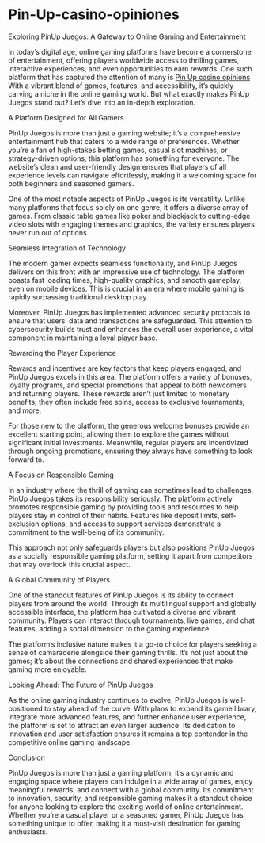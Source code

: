 # Pin-Up-casino-opiniones
Exploring PinUp Juegos: A Gateway to Online Gaming and Entertainment

In today’s digital age, online gaming platforms have become a cornerstone of entertainment, offering players worldwide access to thrilling games, interactive experiences, and even opportunities to earn rewards. One such platform that has captured the attention of many is <a href=https://pinupjuegos.com/>Pin Up casino opinions</a> With a vibrant blend of games, features, and accessibility, it’s quickly carving a niche in the online gaming world. But what exactly makes PinUp Juegos stand out? Let’s dive into an in-depth exploration.

A Platform Designed for All Gamers

PinUp Juegos is more than just a gaming website; it’s a comprehensive entertainment hub that caters to a wide range of preferences. Whether you’re a fan of high-stakes betting games, casual slot machines, or strategy-driven options, this platform has something for everyone. The website’s clean and user-friendly design ensures that players of all experience levels can navigate effortlessly, making it a welcoming space for both beginners and seasoned gamers.

One of the most notable aspects of PinUp Juegos is its versatility. Unlike many platforms that focus solely on one genre, it offers a diverse array of games. From classic table games like poker and blackjack to cutting-edge video slots with engaging themes and graphics, the variety ensures players never run out of options.

Seamless Integration of Technology

The modern gamer expects seamless functionality, and PinUp Juegos delivers on this front with an impressive use of technology. The platform boasts fast loading times, high-quality graphics, and smooth gameplay, even on mobile devices. This is crucial in an era where mobile gaming is rapidly surpassing traditional desktop play.

Moreover, PinUp Juegos has implemented advanced security protocols to ensure that users’ data and transactions are safeguarded. This attention to cybersecurity builds trust and enhances the overall user experience, a vital component in maintaining a loyal player base.

Rewarding the Player Experience

Rewards and incentives are key factors that keep players engaged, and PinUp Juegos excels in this area. The platform offers a variety of bonuses, loyalty programs, and special promotions that appeal to both newcomers and returning players. These rewards aren’t just limited to monetary benefits; they often include free spins, access to exclusive tournaments, and more.

For those new to the platform, the generous welcome bonuses provide an excellent starting point, allowing them to explore the games without significant initial investments. Meanwhile, regular players are incentivized through ongoing promotions, ensuring they always have something to look forward to.

A Focus on Responsible Gaming

In an industry where the thrill of gaming can sometimes lead to challenges, PinUp Juegos takes its responsibility seriously. The platform actively promotes responsible gaming by providing tools and resources to help players stay in control of their habits. Features like deposit limits, self-exclusion options, and access to support services demonstrate a commitment to the well-being of its community.

This approach not only safeguards players but also positions PinUp Juegos as a socially responsible gaming platform, setting it apart from competitors that may overlook this crucial aspect.

A Global Community of Players

One of the standout features of PinUp Juegos is its ability to connect players from around the world. Through its multilingual support and globally accessible interface, the platform has cultivated a diverse and vibrant community. Players can interact through tournaments, live games, and chat features, adding a social dimension to the gaming experience.

The platform’s inclusive nature makes it a go-to choice for players seeking a sense of camaraderie alongside their gaming thrills. It’s not just about the games; it’s about the connections and shared experiences that make gaming more enjoyable.

Looking Ahead: The Future of PinUp Juegos

As the online gaming industry continues to evolve, PinUp Juegos is well-positioned to stay ahead of the curve. With plans to expand its game library, integrate more advanced features, and further enhance user experience, the platform is set to attract an even larger audience. Its dedication to innovation and user satisfaction ensures it remains a top contender in the competitive online gaming landscape.

Conclusion

PinUp Juegos is more than just a gaming platform; it’s a dynamic and engaging space where players can indulge in a wide array of games, enjoy meaningful rewards, and connect with a global community. Its commitment to innovation, security, and responsible gaming makes it a standout choice for anyone looking to explore the exciting world of online entertainment. Whether you’re a casual player or a seasoned gamer, PinUp Juegos has something unique to offer, making it a must-visit destination for gaming enthusiasts.

